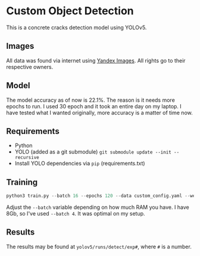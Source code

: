 # Custom Object Detection
This is a concrete cracks detection model using YOLOv5. 

## Images
All data was found via internet using [Yandex Images](https://yandex.ru/images/). All rights go to their respective owners.

## Model
The model accuracy as of now is 22.1%. The reason is it needs more epochs to run. I used 30 epoch and it took an entire day on my laptop. I have tested what I wanted originally, more accuracy is a matter of time now.  

## Requirements
* Python
* YOLO (added as a git submodule)
`git submodule update --init --recursive`
* Install YOLO dependencies via `pip` (requirements.txt)

## Training
```Python
python3 train.py --batch 16 --epochs 120 --data custom_config.yaml --weights yolov5x.pt --nosave --cache 
```
Adjust the `--batch` variable depending on how much RAM you have. I have 8Gb, so I've used `--batch 4`. It was optimal on my setup. 

## Results
The results may be found at `yolov5/runs/detect/exp#`, where `#` is a number.










